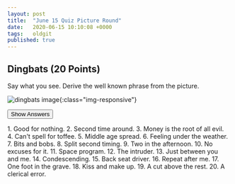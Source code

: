 ```yaml
---
layout: post
title:  "June 15 Quiz Picture Round"
date:   2020-06-15 10:10:08 +0000
tags:   oldgit
published: true
---
```


## Dingbats (20 Points)

Say what you see. Derive the well known phrase from the picture.

![dingbats image]({{site.baseurl}}/assets/images/2020-06-15-dingbats.png){:class="img-responsive"}

<button class="answer-button">Show Answers</button>
<div class="hide" markdown="1">
1. Good for nothing.
2. Second time around.
3. Money is the root of all evil.
4. Can't spell for toffee.
5. Middle age spread.
6. Feeling under the weather.
7. Bits and bobs.
8. Split second timing.
9. Two in the afternoon.
10. No excuses for it.
11. Space program.
12. The intruder.
13. Just between you and me.
14. Condescending.
15. Back seat driver.
16. Repeat after me.
17. One foot in the grave.
18. Kiss and make up.
19. A cut above the rest.
20. A clerical error.
</div>

